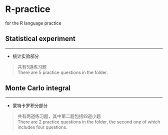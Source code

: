 # R-practice

for the R language practice

##  Statistical experiment  ##
------------------------------
* 统计实验部分
>共有5道练习题<br>
>There are 5 practice questions in the folder.<br>

##  Monte Carlo integral  ##
----------------------------
* 蒙特卡罗积分部分
>共有两道练习题，其中第二题包括四道小题<br>
>There are 2 practice questions in the folder, the second one of which includes four questions.<br>
